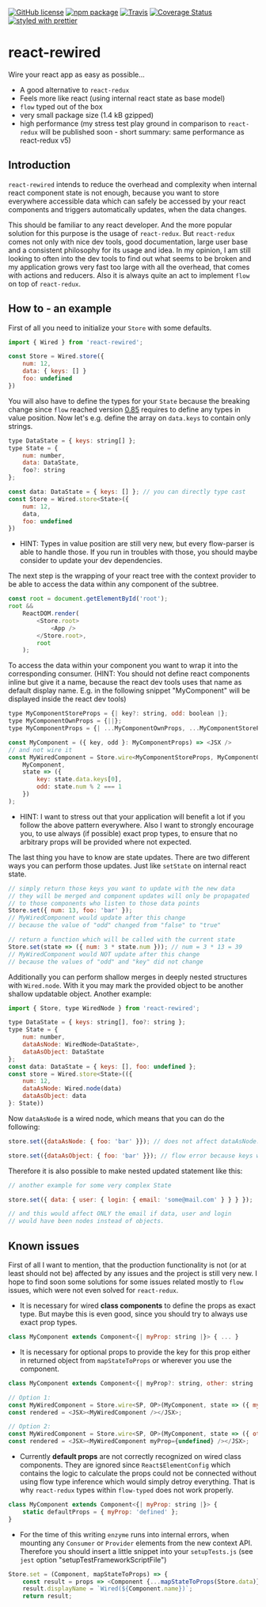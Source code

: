 [![GitHub license][license-image]][license-url]
[![npm package][npm-image]][npm-url]
[![Travis][build-image]][build-url]
[![Coverage Status][coveralls-image]][coveralls-url]
[![styled with prettier][prettier-image]][prettier-url]

# react-rewired

Wire your react app as easy as possible...

- A good alternative to `react-redux`
- Feels more like react (using internal react state as base model)
- `flow` typed out of the box
- very small package size (1.4 kB gzipped)
- high performance (my stress test play ground in comparison to `react-redux` will be published soon - short summary: same performance as react-redux v5)

## Introduction

`react-rewired` intends to reduce the overhead and complexity when internal
react component state is not enough, because you want to store everywhere
accessible data which can safely be accessed by your react components
and triggers automatically updates, when the data changes.

This should be familiar to any react developer. And the more popular solution
for this purpose is the usage of `react-redux`. But `react-redux` comes not
only with nice dev tools, good documentation, large user base and a consistent
philosophy for its usage and idea. In my opinion, I am still looking to often
into the dev tools to find out what seems to be broken and my application grows
very fast too large with all the overhead, that comes with actions and reducers.
Also it is always quite an act to implement `flow` on top of `react-redux`.

## How to - an example
First of all you need to initialize your `Store` with some defaults.
```js
import { Wired } from 'react-rewired';

const Store = Wired.store({
    num: 12,
    data: { keys: [] }
    foo: undefined
})
```
You will also have to define the types for your `State` because the
breaking change since `flow` reached version [0.85](https://github.com/facebook/flow/releases/tag/v0.85.0)
requires to define any types in value position.
Now let's e.g. define the array on `data.keys` to contain only strings.
```js
type DataState = { keys: string[] };
type State = {
    num: number,
    data: DataState,
    foo?: string
};

const data: DataState = { keys: [] }; // you can directly type cast
const Store = Wired.store<State>({
    num: 12,
    data,
    foo: undefined
})
```
- HINT: Types in value position are still very new, but every flow-parser
is able to handle those. If you run in troubles with those, you should
maybe consider to update your dev dependencies.

The next step is the wrapping of your react tree with the context provider
to be able to access the data within any component of the subtree.
```js
const root = document.getElementById('root');
root &&
    ReactDOM.render(
        <Store.root>
            <App />
        </Store.root>,
        root
    );
```
To access the data within your component you want to wrap it into the
corresponding consumer. (HINT: You should not define react components
inline but give it a name, because the react dev tools uses that name as
default display name. E.g. in the following snippet "MyComponent" will
be displayed inside the react dev tools)
```js
type MyComponentStoreProps = {| key?: string, odd: boolean |};
type MyComponentOwnProps = {||};
type MyComponentProps = {| ...MyComponentOwnProps, ...MyComponentStoreProps |};

const MyComponent = ({ key, odd }: MyComponentProps) => <JSX />
// and not wire it
const MyWiredComponent = Store.wire<MyComponentStoreProps, MyComponentOwnProps>(
    MyComponent,
    state => ({
        key: state.data.keys[0],
        odd: state.num % 2 === 1
    })
);
```
- HINT: I want to stress out that your application will benefit a lot if
you follow the above pattern everywhere. Also I want to strongly encourage
you, to use always (if possible) exact prop types, to ensure that no arbitrary
props will be provided where not expected.

The last thing you have to know are state updates. There are two different ways you
can perform those updates. Just like `setState` on internal react state.
```js
// simply return those keys you want to update with the new data
// they will be merged and component updates will only be propagated
// to those components who listen to those data points
Store.set({ num: 13, foo: 'bar' });
// MyWiredComponent would update after this change
// because the value of "odd" changed from "false" to "true"

// return a function which will be called with the current state
Store.set(state => ({ num: 3 * state.num })); // num = 3 * 13 = 39
// MyWiredComponent would NOT update after this change
// because the values of "odd" and "key" did not change
```
Additionally you can perform shallow merges in deeply nested structures
with `Wired.node`. With it you may mark the provided object to be another
shallow updatable object. Another example:
```js
import { Store, type WiredNode } from 'react-rewired';

type DataState = { keys: string[], foo?: string };
type State = {
    num: number,
    dataAsNode: WiredNode<DataState>,
    dataAsObject: DataState
};
const data: DataState = { keys: [], foo: undefined };
const store = Wired.store<State>(({
    num: 12,
    dataAsNode: Wired.node(data)
    dataAsObject: data
}: State))
```
Now `dataAsNode` is a wired node, which means that you can do the following:
```js
store.set({dataAsNode: { foo: 'bar' }}); // does not affect dataAsNode.keys

store.set({dataAsObject: { foo: 'bar' }}); // flow error because keys were required AND dataAsObject.keys would be lost
```
Therefore it is also possible to make nested updated statement like this:
```js
// another example for some very complex State

store.set({ data: { user: { login: { email: 'some@mail.com' } } } });

// and this would affect ONLY the email if data, user and login
// would have been nodes instead of objects.
```

## Known issues
First of all I want to mention, that the production functionality is not
(or at least should not be) affected by any issues and the project is
still very new. I hope to find soon some solutions for some issues
related mostly to `flow` issues, which were not even solved for `react-redux`.

- It is necessary for wired **class components** to define the props as exact
  type. But maybe this is even good, since you should try to always use exact
  prop types.
```js
class MyComponent extends Component<{| myProp: string |}> { ... }
```
- It is necessary for optional props to provide the key for this prop
  either in returned object from `mapStateToProps` or wherever you use
  the component.
```js
class MyComponent extends Component<{| myProp?: string, other: string |}> { ... }

// Option 1:
const MyWiredComponent = Store.wire<SP, OP>(MyComponent, state => ({ myProp: undefined, other: state.foo }))
const rendered = <JSX><MyWiredComponent /></JSX>;

// Option 2:
const MyWiredComponent = Store.wire<SP, OP>(MyComponent, state => ({ other: state.foo }))
const rendered = <JSX><MyWiredComponent myProp={undefined} /></JSX>;
```
- Currently **default props** are not correctly recognized on wired class
  components. They are ignored since `React$ElementConfig` which contains
  the logic to calculate the props could not be connected without using
  flow type inference which would simply detroy everything. That is why
  `react-redux` types within `flow-typed` does not work properly.
```js
class MyComponent extends Component<{| myProp: string |}> {
    static defaultProps = { myProp: 'defined' };
}
```
- For the time of this writing `enzyme` runs into internal errors, when
  mounting any `Consumer` or `Provider` elements from the new context API.
  Therefore you should insert a little snippet into your `setupTests.js`
  (see `jest` option "setupTestFrameworkScriptFile")
```js
Store.set = (Component, mapStateToProps) => {
    const result = props => <Component {...mapStateToProps(Store.data)} {...props} />;
    result.displayName = `Wired(${Component.name})`;
    return result;
```

[license-image]: https://img.shields.io/badge/license-MIT-blue.svg
[license-url]: https://github.com/fdc-viktor-luft/react-rewired/blob/master/LICENSE
[npm-image]: https://img.shields.io/npm/v/react-rewired.svg?style=flat-square
[npm-url]: https://www.npmjs.org/package/react-rewired
[build-image]: https://img.shields.io/travis/fdc-viktor-luft/react-rewired/master.svg?style=flat-square
[build-url]: https://travis-ci.org/fdc-viktor-luft/react-rewired
[coveralls-image]: https://coveralls.io/repos/github/fdc-viktor-luft/react-rewired/badge.svg?branch=master
[coveralls-url]: https://coveralls.io/github/fdc-viktor-luft/react-rewired?branch=master
[prettier-image]: https://img.shields.io/badge/styled_with-prettier-ff69b4.svg
[prettier-url]: https://github.com/prettier/prettier

